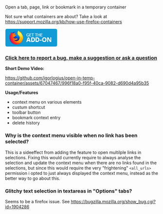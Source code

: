 Open a tab, page, link or bookmark in a temporary container 

Not sure what containers are about? Take a look at https://support.mozilla.org/kb/how-use-firefox-containers

[![](https://raw.githubusercontent.com/igorlogius/igorlogius/main/geFxAddon.png)](https://addons.mozilla.org/firefox/addon/open-in-temp-container/)

### [Click here to report a bug, make a suggestion or ask a question](https://github.com/igorlogius/igorlogius/issues/new/choose)

<b>Short Demo Video:</b>

https://github.com/igorlogius/open-in-temp-container/assets/67047467/996f18a0-f95f-40ca-9082-d690d4a95b35

<b>Usage/Features</b>
<ul>
  <li>context menu on various elements</li>
  <li>custum shortcut</li>
  <li>toolbar button</li>
  <li>bookmark context entry</li>
  <li>delete history</li>
</ul>

### Why is the context menu visible when no link has been selected? 

This is a sideeffect from adding the feature to open multilple links in selections.
Fixing this would currently require to always analyse the selection and update the context menu when there are no links found in the selections, but
since this would require the very "frightening" `<all_urls>` permission i opted to just always displayed the context menu, instead as the better way to go about this.

### Glitchy text selection in textareas in "Options" tabs?

Seems to be a firefox issue. See https://bugzilla.mozilla.org/show_bug.cgi?id=1904286
